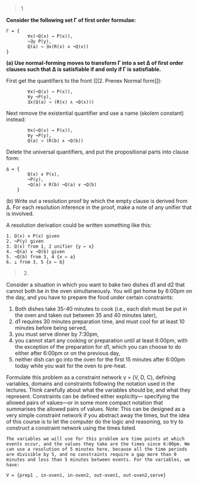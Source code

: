 
>1

**Consider the following set Γ of first order formulae:**

```
Γ = { 
		∀x(¬Q(x) → P(x)),
		¬∃y P(y),
		Q(a) → ∃x(R(x) ∧ ¬Q(x)) 
}
```

**(a) Use normal-forming moves to transform Γ into a set ∆ of first order clauses such that ∆ is satisfiable if and only if Γ is satisfiable.**

First get the quantifiers to the front ([[2. Prenex Normal form]]):

```
		∀x(¬Q(x) → P(x)), 
		∀y ¬P(y),
		∃x(Q(a) → (R(x) ∧ ¬Q(x)))
```

Next remove the existential quantifier and use a name (skolem constant) instead:

```
		∀x(¬Q(x) → P(x)),
		∀y ¬P(y),
		Q(a) → (R(b) ∧ ¬Q(b))
```


Delete the universal quantifiers, and put the propositional parts into clause form:

```
∆ = { 
		Q(x) ∨ P(x),
		¬P(y), 
		¬Q(a) ∨ R(b) ¬Q(a) ∨ ¬Q(b) 
	}
```


(b) Write out a resolution proof by which the empty clause is derived from ∆. For each resolution inference in the proof, make a note of  any unifier that is involved.

A resolution derivation could be written something like this:

```
1. Q(x) ∨ P(x) given 
2. ¬P(y) given 
3. Q(x) from 1, 2 unifier {y ← x} 
4. ¬Q(a) ∨ ¬Q(b) given 
5. ¬Q(b) from 3, 4 {x ← a} 
6. ⊥ from 3, 5 {x ← b}
```

> 2.

Consider a situation in which you want to bake two dishes d1 and d2 that cannot both be in the oven simultaneously. You will get home by 6:00pm on the day, and you have to prepare the food under certain constraints: 
1. Both dishes take 35-40 minutes to cook (i.e., each dish must be put in the oven and taken out between 35 and 40 minutes later), 
2. d1 requires 30 minutes preparation time, and must cool for at least 10 minutes before being served, 
3. you must serve dinner by 7:30pm, 
4. you cannot start any cooking or preparation until at least 6:00pm, with the exception of the preparation for d1, which you can choose to do either after 6:00pm or on the previous day, 
5. neither dish can go into the oven for the first 15 minutes after 6:00pm today while you wait for the oven to pre-heat. 

Formulate this problem as a constraint network γ = (V, D, C), defining variables, domains and constraints following the notation used in the lectures. Think carefully about what the variables should be, and what they represent. Constraints can be defined either explicitly— specifying the allowed pairs of values—or in some more compact notation that summarises the allowed pairs of values. Note: This can be designed as a very simple constraint network if you abstract away the times, but the idea of this course is to let the computer do the logic and reasoning, so try to construct a constraint network using the times listed.

```
The variables we will use for this problem are time points at which events occur, and the values they take are the times since 6:00pm. We can use a resolution of 5 minutes here, because all the time periods are divisible by 5, and no constraints require a gap more than 0 minutes and less than 5 minutes between events. For the variables, we have:

V = {prep1 , in-oven1, in-oven2, out-oven1, out-oven2,serve}




```